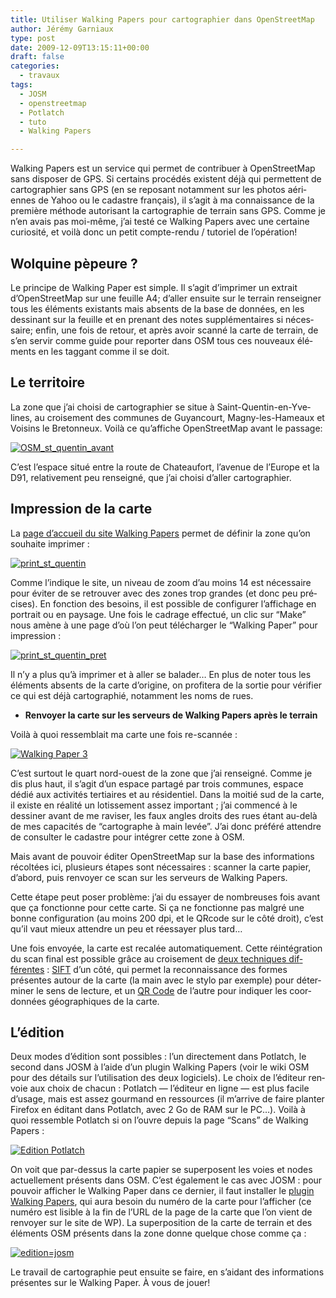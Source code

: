 ```yaml
---
title: Utiliser Walking Papers pour cartographier dans OpenStreetMap
author: Jérémy Garniaux
type: post
date: 2009-12-09T13:15:11+00:00
draft: false
categories:
  - travaux
tags:
  - JOSM
  - openstreetmap
  - Potlatch
  - tuto
  - Walking Papers

---
```


Walk­ing Papers est un ser­vice qui per­met de con­tribuer à OpenStreetMap sans dis­pos­er de GPS. Si cer­tains procédés exis­tent déjà qui per­me­t­tent de car­togra­phi­er sans GPS (en se reposant notam­ment sur les pho­tos aéri­ennes de Yahoo ou le cadas­tre français), il s’ag­it à ma con­nais­sance de la pre­mière méth­ode autorisant la car­togra­phie de ter­rain sans GPS. Comme je n’en avais pas moi-même, j’ai testé ce Walk­ing Papers avec une cer­taine curiosité, et voilà donc un petit compte-ren­du / tuto­riel de l’opération!

## Wolquine pèpeure ?

Le principe de Walk­ing Paper est sim­ple. Il s’ag­it d’im­primer un extrait d’Open­StreetMap sur une feuille A4; d’aller ensuite sur le ter­rain ren­seign­er tous les élé­ments exis­tants mais absents de la base de don­nées, en les dessi­nant sur la feuille et en prenant des notes sup­plé­men­taires si néces­saire; enfin, une fois de retour, et après avoir scan­né la carte de ter­rain, de s’en servir comme guide pour reporter dans OSM tous ces nou­veaux élé­ments en les tag­gant comme il se doit.

## Le ter­ri­toire

La zone que j’ai choisi de car­togra­phi­er se situe à Saint-Quentin-en-Yve­lines, au croise­ment des com­munes de Guyan­court, Mag­ny-les-Hameaux et Voisins le Bre­ton­neux. Voilà ce qu’af­fiche Open­StreetMap avant le pas­sage:

[![OSM_st_quentin_avant](http://farm4.static.flickr.com/3455/3946937903_dd2a24665c.jpg)](http://farm4.static.flickr.com/3455/3946937903_cc6a696915_o.png)

C’est l’espace situé entre la route de Chateau­fort, l’av­enue de l’Eu­rope et la D91, rel­a­tive­ment peu ren­seigné, que j’ai choisi d’aller cartographier.


## Impres­sion de la carte

La [page d’ac­cueil du site Walk­ing Papers](http://walking-papers.org/#make) per­met de définir la zone qu’on souhaite imprimer :

[![print_st_quentin](http://farm4.static.flickr.com/3478/3946937947_768567c174.jpg)](http://farm4.static.flickr.com/3478/3946937947_2fcfca6376_o.png)

Comme l’indique le site, un niveau de zoom d’au moins 14 est néces­saire pour éviter de se retrou­ver avec des zones trop grandes (et donc peu pré­cis­es). En fonc­tion des besoins, il est pos­si­ble de con­fig­ur­er l’af­fichage en por­trait ou en paysage. Une fois le cadrage effec­tué, un clic sur “Make” nous amène à une page d’où l’on peut télécharg­er le “Walk­ing Paper” pour impression :

[![print_st_quentin_pret](http://farm3.static.flickr.com/2490/3947718904_f20aab3ced.jpg)](http://farm3.static.flickr.com/2490/3947718904_83c6886d12_o.png)

Il n’y a plus qu’à imprimer et à aller se balad­er… En plus de not­er tous les élé­ments absents de la carte d’o­rig­ine, on prof­it­era de la sor­tie pour véri­fi­er ce qui est déjà car­tographié, notam­ment les noms de rues.

*   **Ren­voy­er la carte sur les serveurs de Walk­ing Papers après le terrain**

Voilà à quoi ressem­blait ma carte une fois re-scannée :

[![Walking Paper 3](http://farm3.static.flickr.com/2437/3948170494_4a19e89b75.jpg)](http://farm3.static.flickr.com/2437/3948170494_56938d6854_o.jpg)

C’est surtout le quart nord-ouest de la zone que j’ai ren­seigné. Comme je dis plus haut, il s’ag­it d’un espace partagé par trois com­munes, espace dédié aux activ­ités ter­ti­aires et au rési­den­tiel. Dans la moitié sud de la carte, il existe en réal­ité un lotisse­ment assez impor­tant ; j’ai com­mencé à le dessin­er avant de me ravis­er, les faux angles droits des rues étant au-delà de mes capac­ités de “car­tographe à main lev­ée”. J’ai donc préféré atten­dre de con­sul­ter le cadas­tre pour inté­gr­er cette zone à OSM.

Mais avant de pou­voir éditer Open­StreetMap sur la base des infor­ma­tions récoltées ici, plusieurs étapes sont néces­saires : scan­ner la carte papi­er, d’abord, puis ren­voy­er ce scan sur les serveurs de Walk­ing Papers.

Cette étape peut pos­er prob­lème: j’ai du essay­er de nom­breuses fois avant que ça fonc­tionne pour cette carte. Si ça ne fonc­tionne pas mal­gré une bonne con­fig­u­ra­tion (au moins 200 dpi, et le QRcode sur le côté droit), c’est qu’il vaut mieux atten­dre un peu et rées­say­er plus tard…

Une fois envoyée, la carte est recalée automa­tique­ment. Cette réin­té­gra­tion du scan final est pos­si­ble grâce au croise­ment de [deux tech­niques dif­férentes](http://mike.teczno.com/notes/walking-papers.html) : [SIFT](http://people.cs.ubc.ca/%7Elowe/keypoints/) d’un côté, qui per­met la recon­nais­sance des formes présentes autour de la carte (la main avec le sty­lo par exem­ple) pour déter­min­er le sens de lec­ture, et un [QR Code](http://fr.wikipedia.org/wiki/Code_QR) de l’autre pour indi­quer les coor­don­nées géo­graphiques de la carte.

## L’édi­tion

Deux modes d’édi­tion sont pos­si­bles : l’un directe­ment dans Pot­latch, le sec­ond dans JOSM à l’aide d’un plu­g­in Walk­ing Papers (voir le wiki OSM pour des détails sur l’u­til­i­sa­tion des deux logi­ciels). Le choix de l’édi­teur ren­voie aux choix de cha­cun : Pot­latch — l’édi­teur en ligne — est plus facile d’usage, mais est assez gour­mand en ressources (il m’ar­rive de faire planter Fire­fox en édi­tant dans Pot­latch, avec 2 Go de RAM sur le PC…). Voilà à quoi ressem­ble Pot­latch si on l’ou­vre depuis la page “Scans” de Walk­ing Papers :

[![Edition Potlatch](http://farm4.static.flickr.com/3473/3948091417_93889639c1.jpg)](http://farm4.static.flickr.com/3473/3948091417_98643c6efe_o.png)

On voit que par-dessus la carte papi­er se super­posent les voies et nodes actuelle­ment présents dans OSM. C’est égale­ment le cas avec JOSM : pour pou­voir affich­er le Walk­ing Paper dans ce dernier, il faut installer le [plu­g­in Walk­ing Papers](http://wiki.openstreetmap.org/wiki/JOSM/Plugins/WalkingPapers), qui aura besoin du numéro de la carte pour l’af­fich­er (ce numéro est lis­i­ble à la fin de l’URL de la page de la carte que l’on vient de ren­voy­er sur le site de WP). La super­po­si­tion de la carte de ter­rain et des élé­ments OSM présents dans la zone donne quelque chose comme ça :

[![edition=josm](http://farm3.static.flickr.com/2577/3949423543_eb8d96f2b3.jpg)](http://farm3.static.flickr.com/2577/3949423543_284ecdcc72_o.png)

Le tra­vail de car­togra­phie peut ensuite se faire, en s’aidant des infor­ma­tions présentes sur le Walk­ing Paper. À vous de jouer!